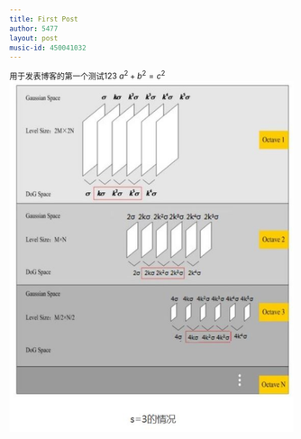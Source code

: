 ```yaml
---
title: First Post
author: 5477
layout: post
music-id: 450041032
---
```




用于发表博客的第一个测试123
 $a^2 + b^2 = c^2$
 ![](/assets/images/sift.JPG)
 